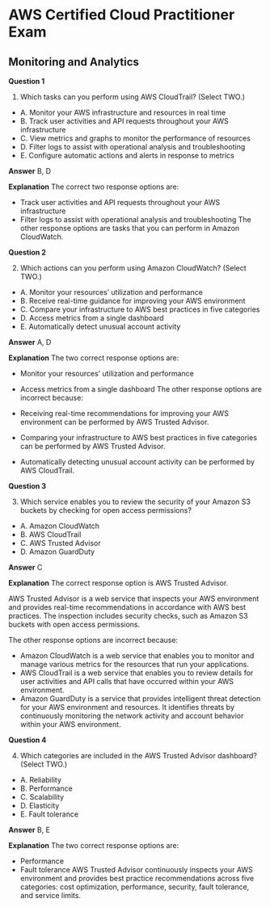 
# AWS Certified Cloud Practitioner Exam

## Monitoring and Analytics

**Question 1**

1. Which tasks can you perform using AWS CloudTrail? (Select TWO.)
* A. Monitor your AWS infrastructure and resources in real time
* B. Track user activities and API requests throughout your AWS infrastructure
* C. View metrics and graphs to monitor the performance of resources
* D. Filter logs to assist with operational analysis and troubleshooting
* E. Configure automatic actions and alerts in response to metrics

**Answer**  B, D

**Explanation**
The correct two response options are:

* Track user activities and API requests throughout your AWS infrastructure
* Filter logs to assist with operational analysis and troubleshooting
The other response options are tasks that you can perform in Amazon CloudWatch.

**Question 2**

2. Which actions can you perform using Amazon CloudWatch? (Select TWO.)
* A. Monitor your resources’ utilization and performance
* B. Receive real-time guidance for improving your AWS environment
* C. Compare your infrastructure to AWS best practices in five categories
* D. Access metrics from a single dashboard
* E. Automatically detect unusual account activity

**Answer**  A, D

**Explanation**
The two correct response options are:

* Monitor your resources’ utilization and performance
* Access metrics from a single dashboard
The other response options are incorrect because:

* Receiving real-time recommendations for improving your AWS environment can be performed by AWS Trusted Advisor.
* Comparing your infrastructure to AWS best practices in five categories can be performed by AWS Trusted Advisor.
* Automatically detecting unusual account activity can be performed by AWS CloudTrail.


**Question 3**

3. Which service enables you to review the security of your Amazon S3 buckets by checking for open access permissions?
* A. Amazon CloudWatch
* B. AWS CloudTrail
* C. AWS Trusted Advisor
* D. Amazon GuardDuty


**Answer**  C

**Explanation**
The correct response option is AWS Trusted Advisor.

AWS Trusted Advisor is a web service that inspects your AWS environment and provides real-time recommendations in accordance with AWS best practices. The inspection includes security checks, such as Amazon S3 buckets with open access permissions.

The other response options are incorrect because:

* Amazon CloudWatch is a web service that enables you to monitor and manage various metrics for the resources that run your applications.
* AWS CloudTrail is a web service that enables you to review details for user activities and API calls that have occurred within your AWS environment.
* Amazon GuardDuty is a service that provides intelligent threat detection for your AWS environment and resources. It identifies threats by continuously monitoring the network activity and account behavior within your AWS environment.

**Question 4**

4. Which categories are included in the AWS Trusted Advisor dashboard? (Select TWO.)
* A. Reliability
* B. Performance
* C. Scalability
* D. Elasticity
* E. Fault tolerance


**Answer**  B, E

**Explanation**
The two correct response options are:

* Performance
* Fault tolerance
AWS Trusted Advisor continuously inspects your AWS environment and provides best practice recommendations across five categories: cost optimization, performance, security, fault tolerance, and service limits.



